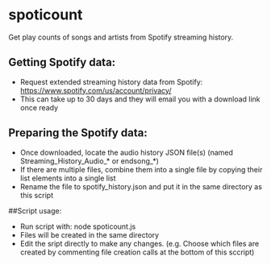 # spoticount
Get play counts of songs and artists from Spotify streaming history.

## Getting Spotify data:
- Request extended streaming history data from Spotify: https://www.spotify.com/us/account/privacy/
- This can take up to 30 days and they will email you with a download link once ready

## Preparing the Spotify data:
- Once downloaded, locate the audio history JSON file(s) (named Streaming_History_Audio_* or endsong_*)
- If there are multiple files, combine them into a single file by copying their list elements into a single list
- Rename the file to spotify_history.json and put it in the same directory as this script

##Script usage:
- Run script with: node spoticount.js
- Files will be created in the same directory
- Edit the sript directly to make any changes.
  (e.g. Choose which files are created by commenting file creation calls at the bottom of this sccript)
